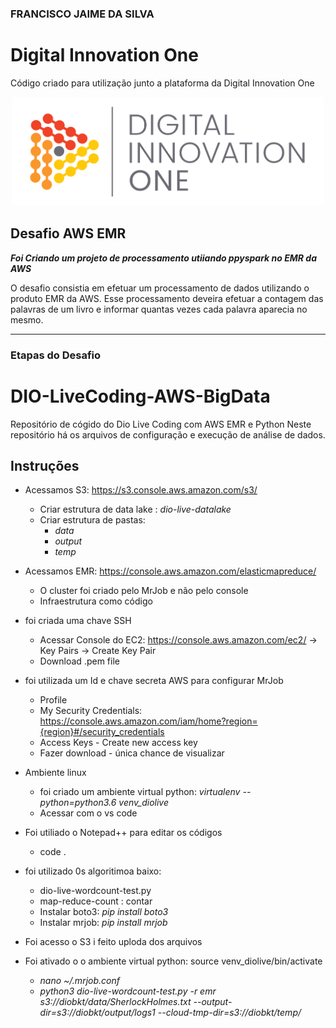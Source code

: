 ### FRANCISCO JAIME DA SILVA


# Digital Innovation One

Código criado para utilização junto a plataforma da Digital Innovation One

<p align="center"><img src="./DIO.png" width="500"></p>

## Desafio AWS EMR


__*Foi Criando um projeto de processamento utiiando ppyspark no EMR da AWS*__

O desafio consistia em efetuar um processamento de dados utilizando o produto EMR da AWS. Esse processamento deveira efetuar a contagem das palavras de um livro e informar quantas vezes cada palavra aparecia no mesmo.

---

### Etapas do Desafio
# DIO-LiveCoding-AWS-BigData
Repositório de cógido do Dio Live Coding com AWS EMR e Python
Neste repositório há os arquivos de configuração e execução de análise de dados.

## Instruções

* Acessamos S3: https://s3.console.aws.amazon.com/s3/ 
  * Criar estrutura de data lake : _dio-live-datalake_
  * Criar estrutura de pastas:
    * _data_
    * _output_
    * _temp_
* Acessamos EMR: https://console.aws.amazon.com/elasticmapreduce/
    * O cluster foi criado pelo MrJob e não pelo console
    * Infraestrutura como código 
* foi criada uma chave SSH
    * Acessar  Console do EC2: https://console.aws.amazon.com/ec2/ -> Key Pairs -> Create Key Pair	
    * Download .pem file
* foi utilizada um Id e chave secreta AWS para configurar MrJob
   * Profile
   * My Security Credentials: https://console.aws.amazon.com/iam/home?region={region}#/security_credentials
   * Access Keys - Create new access key
   * Fazer download - única chance de visualizar
* Ambiente linux
   * foi criado um ambiente virtual python: _virtualenv --python=python3.6 venv_diolive_
   * Acessar com o vs code
* Foi utiliado o Notepad++ para editar os códigos
   *  code .
* foi utilizado 0s algoritimoa baixo:
   * dio-live-wordcount-test.py
   * map-reduce-count : contar
   * Instalar boto3: _pip install boto3_
   * Instalar mrjob: _pip install mrjob_
* Foi acesso o S3 i feito uploda dos arquivos
   
* Foi ativado o o ambiente virtual python: source venv_diolive/bin/activate
  * _nano ~/.mrjob.conf_
  * _python3 dio-live-wordcount-test.py -r emr s3://diobkt/data/SherlockHolmes.txt --output-dir=s3://diobkt/output/logs1 --cloud-tmp-dir=s3://diobkt/temp/_



